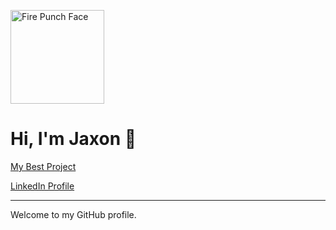 <p>
  <img src="https://static.wikia.nocookie.net/fire_punch/images/8/8f/Agni%27s_face.png/revision/latest?cb=20230527175507" width="150" height="150" alt="Fire Punch Face" />
</p>

<h1>Hi, I'm Jaxon 👋</h1>

<p>
<a href="https://github.com/JaxonTheCritic/dev-easy">My Best Project</a> 
</p>
<p>
<a href="https://www.linkedin.com/in/jaxon-bladow-a1958435a/">LinkedIn Profile</a>
</p>

---

Welcome to my GitHub profile.

